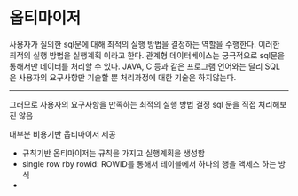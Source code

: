 # 옵티마이저 

사용자가 질의한 sql문에 대해 최적의 실행 방법을 결정하는 역할을 수행한다. 
이러한 최적의 실행 방법을 실행계획 이라고 한다. 
관계형 데이터베이스는 궁극적으로 sql문을 통해서만 데이터를 처리할 수 있다. 
JAVA, C 등과 같은 프로그램 언어와는 달리 SQL 은 사용자의 요구사항만 기술할 뿐 처리과정에 대한 기술은 하지않는다. 

---

그러므로 사용자의 요구사항을 만족하는 최적의 실행 방법 결정 
sql 문을 직접 처리해보진 않음 

대부분 비용기반 옵티마이저 제공


- 규칙기반 옵티마이저는 규칙을 가지고 실행계획을 생성함 
-  single row rby rowid: ROWID를 통해서 테이블에서 하나의 행을 액세스 하는 방식
- 
